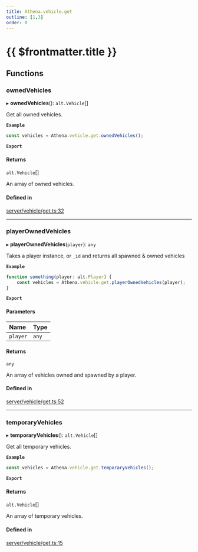 ```yaml
---
title: Athena.vehicle.get
outline: [1,3]
order: 0
---
```


# {{ $frontmatter.title }}


## Functions

### ownedVehicles

▸ **ownedVehicles**(): `alt.Vehicle`[]

Get all owned vehicles.

**`Example`**

```ts
const vehicles = Athena.vehicle.get.ownedVehicles();
```

**`Export`**

#### Returns

`alt.Vehicle`[]

An array of owned vehicles.

#### Defined in

[server/vehicle/get.ts:32](https://github.com/Stuyk/altv-athena/blob/627294b/src/core/server/vehicle/get.ts#L32)

___

### playerOwnedVehicles

▸ **playerOwnedVehicles**(`player`): `any`

Takes a player instance, or `_id` and returns all spawned & owned vehicles

**`Example`**

```ts
function something(player: alt.Player) {
    const vehicles = Athena.vehicle.get.playerOwnedVehicles(player);
}
```

**`Export`**

#### Parameters

| Name | Type |
| :------ | :------ |
| `player` | `any` |

#### Returns

`any`

An array of vehicles owned and spawned by a player.

#### Defined in

[server/vehicle/get.ts:52](https://github.com/Stuyk/altv-athena/blob/627294b/src/core/server/vehicle/get.ts#L52)

___

### temporaryVehicles

▸ **temporaryVehicles**(): `alt.Vehicle`[]

Get all temporary vehicles.

**`Example`**

```ts
const vehicles = Athena.vehicle.get.temporaryVehicles();
```

**`Export`**

#### Returns

`alt.Vehicle`[]

An array of temporary vehicles.

#### Defined in

[server/vehicle/get.ts:15](https://github.com/Stuyk/altv-athena/blob/627294b/src/core/server/vehicle/get.ts#L15)
